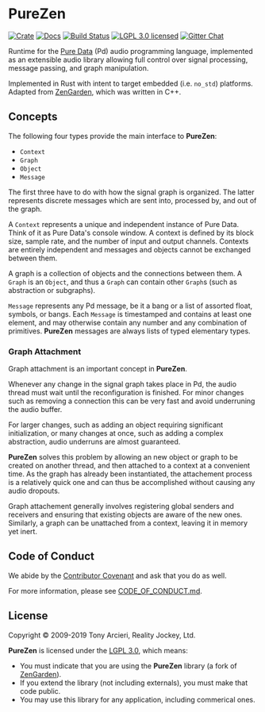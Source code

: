 # PureZen

[![Crate][crate-image]][crate-link]
[![Docs][docs-image]][docs-link]
[![Build Status][build-image]][build-link]
[![LGPL 3.0 licensed][license-image]][license-link]
[![Gitter Chat][gitter-image]][gitter-link]

Runtime for the [Pure Data] (Pd) audio programming language, implemented as an
extensible audio library allowing full control over signal processing, message
passing, and graph manipulation.

Implemented in Rust with intent to target embedded (i.e. `no_std`) platforms.
Adapted from [ZenGarden], which was written in C++.

## Concepts

The following four types provide the main interface to **PureZen**:

- `Context`
- `Graph`
- `Object`
- `Message`

The first three have to do with how the signal graph is organized.
The latter represents discrete messages which are sent into, processed by,
and out of the graph.

A `Context` represents a unique and independent instance of Pure Data.
Think of it as Pure Data's console window. A context is defined by its
block size, sample rate, and the number of input and output channels.
Contexts are entirely independent and messages and objects cannot be exchanged
between them.

A graph is a collection of objects and the connections between them.
A `Graph` is an `Object`, and thus a `Graph` can contain other `Graph`s
(such as abstraction or subgraphs).

`Message` represents any Pd message, be it a bang or a list of assorted float,
symbols, or bangs. Each `Message` is timestamped and contains at least one
element, and may otherwise contain any number and any combination of
primitives. **PureZen** messages are always lists of typed elementary types.

### Graph Attachment

Graph attachment is an important concept in **PureZen**.

Whenever any change in the signal graph takes place in Pd, the audio thread
must wait until the reconfiguration is finished. For minor changes such as
removing a connection this can be very fast and avoid underruning the audio
buffer.

For larger changes, such as adding an object requiring significant
initialization, or many changes at once, such as adding a complex abstraction,
audio underruns are almost guaranteed.

**PureZen** solves this problem by allowing an new object or graph to be
created on another thread, and then attached to a context at a convenient
time. As the graph has already been instantiated, the attachement process is a
relatively quick one and can thus be accomplished without causing any audio
dropouts.

Graph attachement generally involves registering global senders and receivers
and ensuring that existing objects are aware of the new ones. Similarly, a
graph can be unattached from a context, leaving it in memory yet inert.

## Code of Conduct

We abide by the [Contributor Covenant][cc] and ask that you do as well.

For more information, please see [CODE_OF_CONDUCT.md].

## License

Copyright © 2009-2019 Tony Arcieri, Reality Jockey, Ltd.

**PureZen** is licensed under the [LGPL 3.0], which means:

- You must indicate that you are using the **PureZen** library (a fork of [ZenGarden]).
- If you extend the library (not including externals), you must make that code public.
- You may use this library for any application, including commerical ones.

[crate-image]: https://img.shields.io/crates/v/purezen.svg
[crate-link]: https://crates.io/crates/purezen
[docs-image]: https://docs.rs/purezen/badge.svg
[docs-link]: https://docs.rs/purezen/
[build-image]: https://secure.travis-ci.org/NeoBirth/PureZen.svg?branch=master
[build-link]: https://travis-ci.org/NeoBirth/PureZen
[license-image]: https://img.shields.io/badge/license-LGPL%203.0-blue.svg
[license-link]: https://github.com/NeoBirth/PureZen/blob/master/COPYING.LESSER
[gitter-image]: https://badges.gitter.im/NeoBirth/PureZen.svg
[gitter-link]: https://gitter.im/NeoBirth/PureZen
[Pure Data]: https://puredata.info/
[ZenGarden]: https://github.com/mhroth/ZenGarden
[cc]: https://contributor-covenant.org
[CODE_OF_CONDUCT.md]: https://github.com/NeoBirth/PureZen/blob/master/CODE_OF_CONDUCT.md
[LGPL 3.0]: https://www.gnu.org/licenses/lgpl-3.0.en.html
